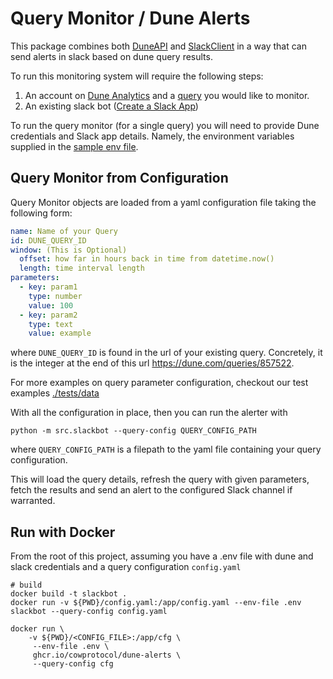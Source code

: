 # Query Monitor / Dune Alerts

This package combines both [DuneAPI](https://pypi.org/project/duneapi/)
and [SlackClient](https://pypi.org/project/slackclient/) in a way that can send alerts
in slack based on dune query
results.

To run this monitoring system will require the following steps:

1. An account on [Dune Analytics](https://dune.com) and
   a [query](https://dune.com/queries/857522) you would like to
   monitor.
2. An existing slack bot ([Create a Slack App](https://api.slack.com/apps))

To run the query monitor (for a single query) you will need to provide Dune credentials
and Slack app details.
Namely, the environment variables supplied in the [sample env file](.env.sample).

## Query Monitor from Configuration

Query Monitor objects are loaded from a yaml configuration file taking the following
form:

```yaml
name: Name of your Query
id: DUNE_QUERY_ID
window: (This is Optional)
  offset: how far in hours back in time from datetime.now()
  length: time interval length
parameters:
  - key: param1
    type: number
    value: 100
  - key: param2
    type: text
    value: example
```

where `DUNE_QUERY_ID` is found in the url of your existing query.
Concretely, it is the integer at the end of this url https://dune.com/queries/857522.

For more examples on query parameter configuration, checkout our test
examples [./tests/data](./tests/data/)

With all the configuration in place, then you can run the alerter with

```shell
python -m src.slackbot --query-config QUERY_CONFIG_PATH
```

where `QUERY_CONFIG_PATH` is a filepath to the yaml file containing your query
configuration.

This will load the query details, refresh the query with given parameters, fetch the
results and send an alert to the
configured Slack channel if warranted.

## Run with Docker

From the root of this project, assuming you have a .env file with dune and slack
credentials and a query
configuration `config.yaml`

```shell
# build
docker build -t slackbot .
docker run -v ${PWD}/config.yaml:/app/config.yaml --env-file .env slackbot --query-config config.yaml
```


```shell
docker run \
    -v ${PWD}/<CONFIG_FILE>:/app/cfg \
     --env-file .env \
     ghcr.io/cowprotocol/dune-alerts \
     --query-config cfg
```